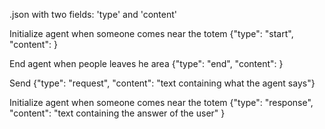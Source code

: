 .json with two fields: 'type' and 'content'

Initialize agent when someone comes near the totem
{"type": "start", "content": }

End agent when people leaves he area
{"type": "end", "content": }

Send
{"type": "request", "content": "text containing what the agent says"}

Initialize agent when someone comes near the totem
{"type": "response", "content": "text containing the answer of the user" }
